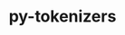 ---
title: "py-tokenizers"
layout: cache
categories: [package, develop-2023-06-25]
meta: {"versions": ["0.13.1"], "compilers": ["gcc@=11.3.0"], "oss": ["ubuntu22.04"], "platforms": ["linux"], "targets": ["x86_64_v3"], "stacks": ["ml-linux-x86_64-cpu", "ml-linux-x86_64-cuda", "ml-linux-x86_64-rocm", "root"], "num_specs": 1, "num_specs_by_stack": {"ml-linux-x86_64-cpu": 1, "ml-linux-x86_64-cuda": 1, "ml-linux-x86_64-rocm": 1, "root": 1}}
spec_details: [{"hash": "ztyep6davtnfxb4n4rgy7h5k6tot7em6", "compiler": "gcc@=11.3.0", "versions": ["0.13.1"], "os": "ubuntu22.04", "platform": "linux", "target": "x86_64_v3", "variants": ["build_system=python_pip"], "stacks": ["ml-linux-x86_64-cpu", "ml-linux-x86_64-cuda", "ml-linux-x86_64-rocm", "root"], "size": "-", "tarball": "https://binaries.spack.io/releases/develop-2023-06-25/build_cache/linux-ubuntu22.04-x86_64_v3/gcc-11.3.0/py-tokenizers-0.13.1/linux-ubuntu22.04-x86_64_v3-gcc-11.3.0-py-tokenizers-0.13.1-ztyep6davtnfxb4n4rgy7h5k6tot7em6.spack"}]
---